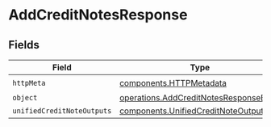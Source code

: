 # AddCreditNotesResponse


## Fields

| Field                                                                                          | Type                                                                                           | Required                                                                                       | Description                                                                                    |
| ---------------------------------------------------------------------------------------------- | ---------------------------------------------------------------------------------------------- | ---------------------------------------------------------------------------------------------- | ---------------------------------------------------------------------------------------------- |
| `httpMeta`                                                                                     | [components.HTTPMetadata](../../models/components/httpmetadata.md)                             | :heavy_check_mark:                                                                             | N/A                                                                                            |
| `object`                                                                                       | [operations.AddCreditNotesResponseBody](../../models/operations/addcreditnotesresponsebody.md) | :heavy_minus_sign:                                                                             | N/A                                                                                            |
| `unifiedCreditNoteOutputs`                                                                     | [components.UnifiedCreditNoteOutput](../../models/components/unifiedcreditnoteoutput.md)[]     | :heavy_minus_sign:                                                                             | N/A                                                                                            |